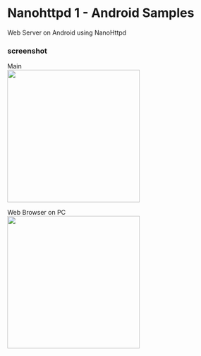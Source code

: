 Nanohttpd 1 - Android Samples
===============

Web Server on Android using NanoHttpd <br/>

### screenshot <br/>
Main <br/>
<image src="https://raw.githubusercontent.com/ohwada/Android_Samples/master/Nanohttpd1/screenshot/nanohttpd1_main.png" width="300" /><br/>

Web Browser on PC <br/>
<image src="https://raw.githubusercontent.com/ohwada/Android_Samples/master/Nanohttpd1/screenshot/nanohttpd1_pc_form.png" width="300" /><br/>
